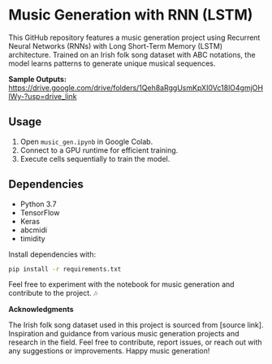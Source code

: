 # Music Generation with RNN (LSTM)

This GitHub repository features a music generation project using Recurrent Neural Networks (RNNs) with Long Short-Term Memory (LSTM) architecture. Trained on an Irish folk song dataset with ABC notations, the model learns patterns to generate unique musical sequences.

**Sample Outputs:**
https://drive.google.com/drive/folders/1Qeh8aRggUsmKpXI0Vc18lO4gmjOHlWy-?usp=drive_link

## Usage

1. Open `music_gen.ipynb` in Google Colab.
2. Connect to a GPU runtime for efficient training.
3. Execute cells sequentially to train the model.

## Dependencies

- Python 3.7
- TensorFlow
- Keras
- abcmidi
- timidity

Install dependencies with:

```bash
pip install -r requirements.txt
```

Feel free to experiment with the notebook for music generation and contribute to the project. 🎶

**Acknowledgments**

The Irish folk song dataset used in this project is sourced from [source link].
Inspiration and guidance from various music generation projects and research in the field.
Feel free to contribute, report issues, or reach out with any suggestions or improvements. Happy music generation! 
